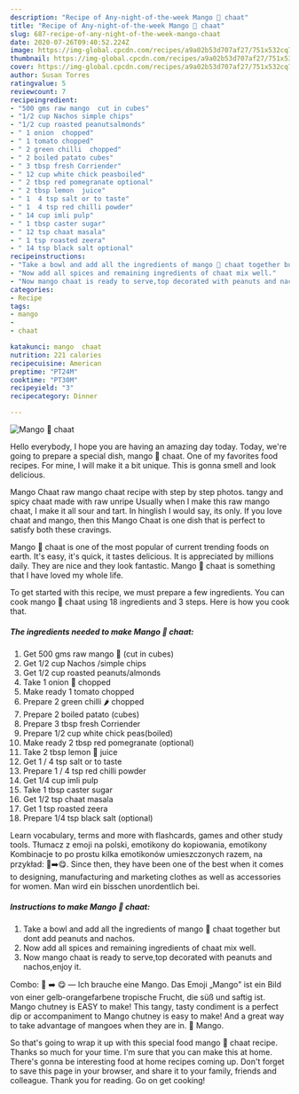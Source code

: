 ```yaml
---
description: "Recipe of Any-night-of-the-week Mango 🥭 chaat"
title: "Recipe of Any-night-of-the-week Mango 🥭 chaat"
slug: 687-recipe-of-any-night-of-the-week-mango-chaat
date: 2020-07-26T09:40:52.224Z
image: https://img-global.cpcdn.com/recipes/a9a02b53d707af27/751x532cq70/mango-🥭-chaat-recipe-main-photo.jpg
thumbnail: https://img-global.cpcdn.com/recipes/a9a02b53d707af27/751x532cq70/mango-🥭-chaat-recipe-main-photo.jpg
cover: https://img-global.cpcdn.com/recipes/a9a02b53d707af27/751x532cq70/mango-🥭-chaat-recipe-main-photo.jpg
author: Susan Torres
ratingvalue: 5
reviewcount: 7
recipeingredient:
- "500 gms raw mango  cut in cubes"
- "1/2 cup Nachos simple chips"
- "1/2 cup roasted peanutsalmonds"
- " 1 onion  chopped"
- " 1 tomato chopped"
- " 2 green chilli  chopped"
- " 2 boiled patato cubes"
- " 3 tbsp fresh Corriender"
- " 12 cup white chick peasboiled"
- " 2 tbsp red pomegranate optional"
- " 2 tbsp lemon  juice"
- " 1  4 tsp salt or to taste"
- " 1  4 tsp red chilli powder"
- " 14 cup imli pulp"
- " 1 tbsp caster sugar"
- " 12 tsp chaat masala"
- " 1 tsp roasted zeera"
- " 14 tsp black salt optional"
recipeinstructions:
- "Take a bowl and add all the ingredients of mango 🥭 chaat together but dont add peanuts and nachos."
- "Now add all spices and remaining ingredients of chaat mix well."
- "Now mango chaat is ready to serve,top decorated with peanuts and nachos,enjoy it."
categories:
- Recipe
tags:
- mango
- 
- chaat

katakunci: mango  chaat 
nutrition: 221 calories
recipecuisine: American
preptime: "PT24M"
cooktime: "PT30M"
recipeyield: "3"
recipecategory: Dinner

---
```



![Mango 🥭 chaat](https://img-global.cpcdn.com/recipes/a9a02b53d707af27/751x532cq70/mango-🥭-chaat-recipe-main-photo.jpg)

Hello everybody, I hope you are having an amazing day today. Today, we're going to prepare a special dish, mango 🥭 chaat. One of my favorites food recipes. For mine, I will make it a bit unique. This is gonna smell and look delicious.

Mango Chaat raw mango chaat recipe with step by step photos. tangy and spicy chaat made with raw unripe Usually when I make this raw mango chaat, I make it all sour and tart. In hinglish I would say, its only. If you love chaat and mango, then this Mango Chaat is one dish that is perfect to satisfy both these cravings.

Mango 🥭 chaat is one of the most popular of current trending foods on earth. It's easy, it's quick, it tastes delicious. It is appreciated by millions daily. They are nice and they look fantastic. Mango 🥭 chaat is something that I have loved my whole life.


To get started with this recipe, we must prepare a few ingredients. You can cook mango 🥭 chaat using 18 ingredients and 3 steps. Here is how you cook that.

<!--inarticleads1-->

##### The ingredients needed to make Mango 🥭 chaat:

1. Get 500 gms raw mango 🥭 (cut in cubes)
1. Get 1/2 cup Nachos /simple chips
1. Get 1/2 cup roasted peanuts/almonds
1. Take  1 onion 🧅 chopped
1. Make ready  1 tomato chopped
1. Prepare  2 green chilli 🌶 chopped
1. Prepare  2 boiled patato (cubes)
1. Prepare  3 tbsp fresh Corriender
1. Prepare  1/2 cup white chick peas(boiled)
1. Make ready  2 tbsp red pomegranate (optional)
1. Take  2 tbsp lemon 🍋 juice
1. Get  1 / 4 tsp salt or to taste
1. Prepare  1 / 4 tsp red chilli powder
1. Get  1/4 cup imli pulp
1. Take  1 tbsp caster sugar
1. Get  1/2 tsp chaat masala
1. Get  1 tsp roasted zeera
1. Prepare  1/4 tsp black salt (optional)


Learn vocabulary, terms and more with flashcards, games and other study tools. Tłumacz z emoji na polski, emotikony do kopiowania, emotikony Kombinacje to po prostu kilka emotikonów umieszczonych razem, na przykład: 🥭➡️😋. Since then, they have been one of the best when it comes to designing, manufacturing and marketing clothes as well as accessories for women. Man wird ein bisschen unordentlich bei. 

<!--inarticleads2-->

##### Instructions to make Mango 🥭 chaat:

1. Take a bowl and add all the ingredients of mango 🥭 chaat together but dont add peanuts and nachos.
1. Now add all spices and remaining ingredients of chaat mix well.
1. Now mango chaat is ready to serve,top decorated with peanuts and nachos,enjoy it.


Combo: 🥭 ➡️️ 😋 — Ich brauche eine Mango. Das Emoji „Mango&#34; ist ein Bild von einer gelb-orangefarbene tropische Frucht, die süß und saftig ist. Mango chutney is EASY to make! This tangy, tasty condiment is a perfect dip or accompaniment to Mango chutney is easy to make! And a great way to take advantage of mangoes when they are in. 🥭 Mango. 

So that's going to wrap it up with this special food mango 🥭 chaat recipe. Thanks so much for your time. I'm sure that you can make this at home. There's gonna be interesting food at home recipes coming up. Don't forget to save this page in your browser, and share it to your family, friends and colleague. Thank you for reading. Go on get cooking!
